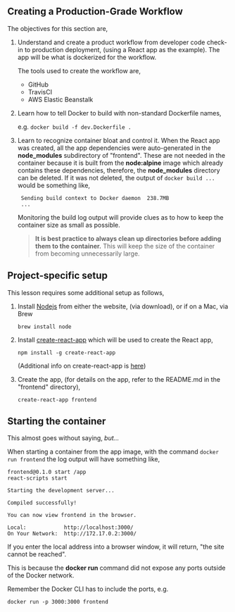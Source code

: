 ## Creating a Production-Grade Workflow

The objectives for this section are,

1. Understand and create a product workflow from developer code check-in to production deployment, (using a React app as the example). The app will be what is dockerized for the workflow.

	The tools used to create the workflow are,
	
	* GitHub
	* TravisCI
	* AWS Elastic Beanstalk

2. Learn how to tell Docker to build with non-standard Dockerfile names,

	e.g. `docker build -f dev.Dockerfile .`

3. Learn to recognize container bloat and control it. When the React app was created, all the app dependencies were auto-generated in the **node_modules** subdirectory of "frontend". These are not needed in the container because it is built from the **node:alpine** image which already contains these dependencies, therefore, the **node_modules** directory can be deleted. If it was not deleted, the output of `docker build ...` would be something like,

		Sending build context to Docker daemon  238.7MB
		...
		
	Monitoring the build log output will provide clues as to how to keep the container size as small as possible.

	>**It is best practice to always clean up directories before adding them to the container.** This will keep the size of the container from becoming unnecessarily large.

## Project-specific setup

This lesson requires some additional setup as follows,

1. Install [Nodejs](https://nodejs.org/) from either the website, (via download), or if on a Mac, via Brew 

	`brew install node`
	
2. Install [create-react-app](https://www.npmjs.com/package/create-react-app) which will be used to create the React app,

	`npm install -g create-react-app`
	
	(Additional info on create-react-app is [here](https://reactjs.org/docs/create-a-new-react-app.html))

3. Create the app, (for details on the app, refer to the README.md in the "frontend" directory),

	`create-react-app frontend`
	
## Starting the container
This almost goes without saying, *but...*

When starting a container from the app image, with the command `docker run frontend` the log output will have something like, 

	frontend@0.1.0 start /app
	react-scripts start
	
	Starting the development server...
	
	Compiled successfully!
	
	You can now view frontend in the browser.
	
	Local:            http://localhost:3000/
	On Your Network:  http://172.17.0.2:3000/
	
If you enter the local address into a browser window, it will return, "the site cannot be reached".

This is because the **docker run** command did not expose any ports outside of the Docker network.

Remember the Docker CLI has to include the ports, e.g.

	docker run -p 3000:3000 frontend


	

	

